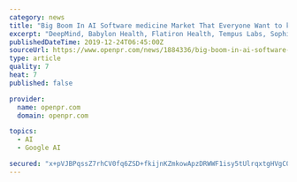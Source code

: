 ```yaml
---
category: news
title: "Big Boom In AI Software medicine Market That Everyone Want to know It | Enlitic, Atomwise, DeepMind, Babylon Health and more"
excerpt: "DeepMind, Babylon Health, Flatiron Health, Tempus Labs, Sophia Genetics, Recursion Pharmaceuticals, Synyi, Freenome, GNS Healthcare, Olive, Ada Health, Clarify Health Solutions, Sight Diagnostics Get Sample PDF(Including Full TOC, Table)@ https://www.theresearchcorporation.com/request-sample.php?id=48925 Artificial intelligence (AI) in ..."
publishedDateTime: 2019-12-24T06:45:00Z
sourceUrl: https://www.openpr.com/news/1884336/big-boom-in-ai-software-medicine-market-that-everyone-want-to-know
type: article
quality: 7
heat: 7
published: false

provider:
  name: openpr.com
  domain: openpr.com

topics:
  - AI
  - Google AI

secured: "x+pVJBPqssZ7rhCV0fq6ZSD+fkijnKZmkowApzDRWWF1isy5tUlrqxtgHVgC0wR8gLJbKoG6+wOvoN2pgsL/zp0Dgfi3XClVtItN/qqZAcqpPy6YKcA06YXEDfjr9B3LeUMDb3GkjxHM/hLDttwPsI97C2fR9kEzcsAdNivzoH9cNlgmhV+40CHQA86xHEtsd9ySb0M6WTJ28wfoPpSY4Yx8oQsb1U3+rH+lQS/5k2kFRa1oaHagkYbRn5D3zW/ftD5h5Wa/WeJE4luAbaLBCg==;Wzuwk/BzJSvRrzLlj96tSA=="
---
```


